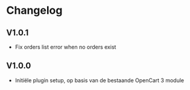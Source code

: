 # Changelog

## V1.0.1

- Fix orders list error when no orders exist

## V1.0.0

- Initiële plugin setup, op basis van de bestaande OpenCart 3 module
